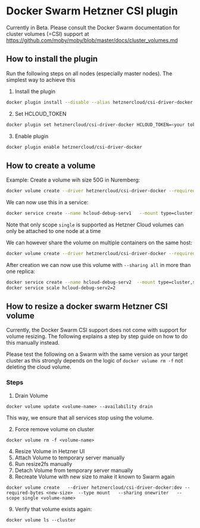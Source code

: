 # Docker Swarm Hetzner CSI plugin

Currently in Beta. Please consult the Docker Swarm documentation
for cluster volumes (=CSI) support at https://github.com/moby/moby/blob/master/docs/cluster_volumes.md

## How to install the plugin

Run the following steps on all nodes (especially master nodes).
The simplest way to achieve this

1. Install the plugin 

```bash
docker plugin install --disable --alias hetznercloud/csi-driver-docker --grant-all-permissions hetznercloud/csi-driver-docker
```

2. Set HCLOUD_TOKEN

```bash
docker plugin set hetznercloud/csi-driver-docker HCLOUD_TOKEN=<your token>
```

3. Enable plugin

```bash
docker plugin enable hetznercloud/csi-driver-docker
```

## How to create a volume

Example: Create a volume wih size 50G in Nuremberg:

```bash
docker volume create --driver hetznercloud/csi-driver-docker --required-bytes 50G --type mount --sharing onewriter --scope single hcloud-debug1 --topology-required nbg1
```

We can now use this in a service:

```bash
docker service create --name hcloud-debug-serv1   --mount type=cluster,src=hcloud-debug1,dst=/srv/www   nginx:alpine
```

Note that only scope `single` is supported as Hetzner Cloud volumes can only be attached to one node at a time

We can however share the volume on multiple containers on the same host:

```bash
docker volume create --driver hetznercloud/csi-driver-docker --required-bytes 50G --type mount --sharing all --scope single hcloud-debug1 --topology-required nbg1
```

After creation we can now use this volume with `--sharing all` in more than one replica:

```bash
docker service create --name hcloud-debug-serv2  --mount type=cluster,src=hcloud-debug2,dst=/srv/www   nginx:alpine
docker service scale hcloud-debug-serv2=2
```

## How to resize a docker swarm Hetzner CSI volume

Currently, the Docker Swarm CSI support does not come with support for volume resizing.
The following explains a step by step guide on how to do this manually instead.

Please test the following on a Swarm with the same version as your target cluster
as this strongly depends on the logic of `docker volume rm -f` not deleting the cloud volume.

### Steps

1. Drain Volume

```
docker volume update <volume-name> --availability drain
```

This way, we ensure that all services stop using the volume.

2. Force remove volume on cluster

```
docker volume rm -f <volume-name>
```

4. Resize Volume in Hetzner UI
5. Attach Volume to temporary server manually
6. Run resize2fs manually
7. Detach Volume from temporary server manually
8. Recreate Volume with new size to make it known to Swarm again

```
docker volume create   --driver hetznercloud/csi-driver-docker:dev --required-bytes <new-size>  --type mount   --sharing onewriter   --scope single <volume-name>
```

9. Verify that volume exists again:

```
docker volume ls --cluster
```

